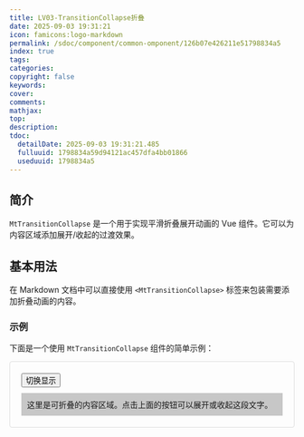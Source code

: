 ```yaml
---
title: LV03-TransitionCollapse折叠
date: 2025-09-03 19:31:21
icon: famicons:logo-markdown
permalink: /sdoc/component/common-omponent/126b07e426211e51798834a5
index: true
tags:
categories:
copyright: false
keywords:
cover:
comments:
mathjax:
top:
description:
tdoc:
  detailDate: 2025-09-03 19:31:21.485
  fulluuid: 1798834a59d94121ac457dfa4bb01866
  useduuid: 1798834a5
---
```


<script setup>
import { MtTransitionCollapse } from "vitepress-theme-mist"
import { ref } from 'vue'
const show = ref(false)
</script>

<style scoped>
.preview-container {
  padding: 20px;
  border: 1px solid #ddd;
  border-radius: 4px;
}

.content {
  padding: 10px;
  background-color:rgb(199, 199, 199);
  margin-top: 10px;
}
</style>

<!-- more -->

## 简介

`MtTransitionCollapse` 是一个用于实现平滑折叠展开动画的 Vue 组件。它可以为内容区域添加展开/收起的过渡效果。

## 基本用法

在 Markdown 文档中可以直接使用 `<MtTransitionCollapse>` 标签来包装需要添加折叠动画的内容。

### 示例

下面是一个使用 `MtTransitionCollapse` 组件的简单示例：

<div class="preview-container">
  <button @click="show = !show">切换显示</button>
  <MtTransitionCollapse>
    <div v-if="show" class="content">
      这里是可折叠的内容区域。点击上面的按钮可以展开或收起这段文字。
    </div>
  </MtTransitionCollapse>
</div>

